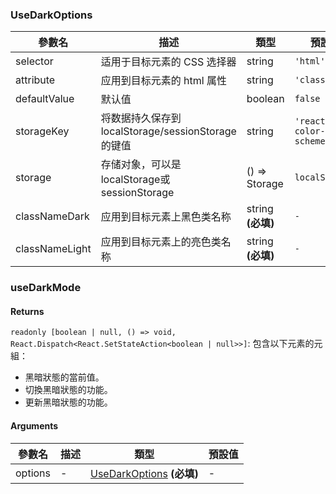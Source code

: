 ### UseDarkOptions

|參數名|描述|類型|預設值|
|---|---|---|---|
|selector|适用于目标元素的 CSS 选择器|string |`'html'`|
|attribute|应用到目标元素的 html 属性|string |`'class'`|
|defaultValue|默认值|boolean |`false`|
|storageKey|将数据持久保存到 localStorage/sessionStorage 的键值|string |`'reactuses-color-scheme'`|
|storage|存储对象，可以是localStorage或sessionStorage|() => Storage |``localStorage``|
|classNameDark|应用到目标元素上黑色类名称|string  **(必填)**|`-`|
|classNameLight|应用到目标元素上的亮色类名称|string  **(必填)**|`-`|

### useDarkMode

#### Returns
`readonly [boolean | null, () => void, React.Dispatch<React.SetStateAction<boolean | null>>]`: 包含以下元素的元組：
- 黑暗狀態的當前值。
- 切換黑暗狀態的功能。
- 更新黑暗狀態的功能。

#### Arguments
|參數名|描述|類型|預設值|
|---|---|---|---|
|options|-|[UseDarkOptions](#UseDarkOptions)  **(必填)**|-|